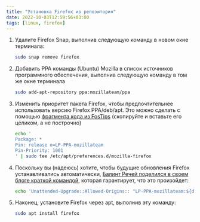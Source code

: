 ```yaml
---
title: "Установка Firefox из репозитория"
date: 2022-10-03T12:59:56+03:00
tags: [linux, firefox]
---
```


1. Удалите Firefox Snap, выполнив следующую команду в новом окне терминала:

    ```bash
    sudo snap remove firefox
    ```

2. Добавить PPA команды (Ubuntu) Mozilla в список источников программного обеспечения, выполнив следующую команду в том же окне терминала

    ```bash
    sudo add-apt-repository ppa:mozillateam/ppa
    ```

3. Изменить приоритет пакета Firefox, чтобы предпочтительнее использовать версию Firefox PPA/deb/apt. Это можно сделать с помощью [фрагмента кода из FosTips](https://fostips.com/ubuntu-21-10-two-firefox-remove-snap) (скопируйте и вставьте его целиком, а не построчно)

    ```bash
    echo '
    Package: *
    Pin: release o=LP-PPA-mozillateam
    Pin-Priority: 1001
    ' | sudo tee /etc/apt/preferences.d/mozilla-firefox
    ```

4. Поскольку вы (надеюсь) хотите, чтобы будущие обновления Firefox устанавливались автоматически, [Балинт Речей поделился в своем блоге краткой командой](https://balintreczey.hu/blog/firefox-on-ubuntu-22-04-from-deb-not-from-snap/), которая гарантирует, что это произойдет:

    ```bash
    echo 'Unattended-Upgrade::Allowed-Origins:: "LP-PPA-mozillateam:${distro_codename}";' | sudo tee /etc/apt/apt.conf.d/51unattended-upgrades-firefox
    ```

5. Наконец, установите Firefox через apt, выполнив эту команду:

    ```bash
    sudo apt install firefox
    ```
